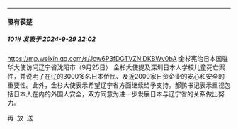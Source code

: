 ﻿
*****

####  隰有苌楚  
##### 101#       发表于 2024-9-29 22:02

https://mp.weixin.qq.com/s/Jow6P3fDGTVZNiDKBWv0bA
金杉宪治日本国驻华大使访问辽宁省沈阳市（9月25日）
金杉大使提及深圳日本人学校儿童死亡案件，并说明了在辽的3000多名日本侨民、及近2000家日资企业的安心和安全的重要性。此外，金杉大使表示希望辽宁省方面继续给予支持。郝鹏书记表示重视包括日本人在内的外国人安全，双方同意为进一步发展日本与辽宁省的关系做出努力。

再  放  送


